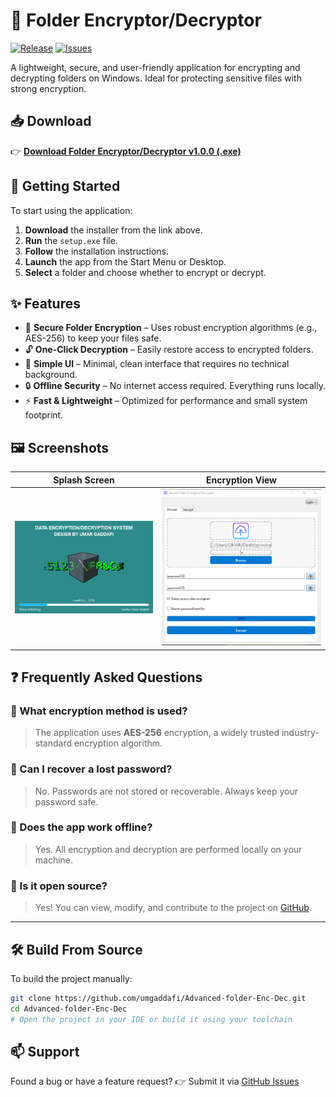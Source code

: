 # 🔐 Folder Encryptor/Decryptor

[![Release](https://img.shields.io/github/v/release/umgaddafi/Advanced-folder-Enc-Dec?label=release)](https://github.com/umgaddafi/Advanced-folder-Enc-Dec/releases)
[![Issues](https://img.shields.io/github/issues/umgaddafi/Advanced-folder-Enc-Dec)](https://github.com/umgaddafi/Advanced-folder-Enc-Dec/issues)

A lightweight, secure, and user-friendly application for encrypting and decrypting folders on Windows. Ideal for protecting sensitive files with strong encryption.

## 📥 Download

👉 [**Download Folder Encryptor/Decryptor v1.0.0 (.exe)**](https://github.com/umgaddafi/Advanced-folder-Enc-Dec/releases/download/v1.0.1/setup.exe)

## 🚀 Getting Started

To start using the application:

1. **Download** the installer from the link above.
2. **Run** the `setup.exe` file.
3. **Follow** the installation instructions.
4. **Launch** the app from the Start Menu or Desktop.
5. **Select** a folder and choose whether to encrypt or decrypt.

## ✨ Features

* 🔐 **Secure Folder Encryption** – Uses robust encryption algorithms (e.g., AES-256) to keep your files safe.
* 🔓 **One-Click Decryption** – Easily restore access to encrypted folders.
* 🧼 **Simple UI** – Minimal, clean interface that requires no technical background.
* 🔒 **Offline Security** – No internet access required. Everything runs locally.
* ⚡ **Fast & Lightweight** – Optimized for performance and small system footprint.

## 🖼️ Screenshots

| Splash Screen                          | Encryption View                           |
| ------------------------------------ | ----------------------------------------- |
| ![Splash Screen](screenshoots/splash.png) | ![Encrypting](screenshoots/encrypt.png) |


## ❓ Frequently Asked Questions

### 🔸 What encryption method is used?

> The application uses **AES-256** encryption, a widely trusted industry-standard encryption algorithm.

### 🔸 Can I recover a lost password?

> No. Passwords are not stored or recoverable. Always keep your password safe.

### 🔸 Does the app work offline?

> Yes. All encryption and decryption are performed locally on your machine.

### 🔸 Is it open source?

> Yes! You can view, modify, and contribute to the project on [GitHub](https://github.com/umgaddafi/Advanced-folder-Enc-Dec).

---

## 🛠️ Build From Source

To build the project manually:

```bash
git clone https://github.com/umgaddafi/Advanced-folder-Enc-Dec.git
cd Advanced-folder-Enc-Dec
# Open the project in your IDE or build it using your toolchain
```

## 📫 Support

Found a bug or have a feature request?
👉 Submit it via [GitHub Issues](https://github.com/umgaddafi/Advanced-folder-Enc-Dec/issues)






